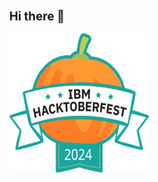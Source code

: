 ## Hi there 👋




<img src="https://raw.githubusercontent.com/mariat189/mariat189/refs/heads/main/ibmhacktoberfest2024.svg" alt="IBM Hacktoberfest 2024" width="250" height="250">
<!--
**mariat189/mariat189** is a ✨ _special_ ✨ repository because its `README.md` (this file) appears on your GitHub profile.

Here are some ideas to get you started:

- 🔭 I’m currently working on ...
- 🌱 I’m currently learning ...
- 👯 I’m looking to collaborate on ...
- 🤔 I’m looking for help with ...
- 💬 Ask me about ...
- 📫 How to reach me: ...
- 😄 Pronouns: ...
- ⚡ Fun fact: ...
-->
